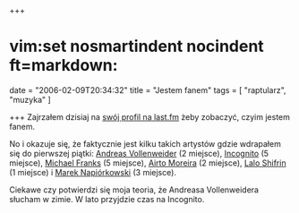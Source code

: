 +++
# vim:set nosmartindent nocindent ft=markdown:
date = "2006-02-09T20:34:32"
title = "Jestem fanem"
tags = [ "raptularz", "muzyka" ]

+++
Zajrzałem dzisiaj na [swój profil na
last.fm](http://www.last.fm/user/automaciej/) żeby zobaczyć, czyim jestem fanem.

<!--more-->

No i okazuje się, że faktycznie jest kilku takich artystów gdzie wdrapałem się
do pierwszej piątki: [Andreas
Vollenweider](http://www.last.fm/music/Andreas+Vollenweider) (2 miejsce),
[Incognito](http://www.last.fm/music/Incognito) (5 miejsce), [Michael
Franks](http://www.last.fm/music/Michael+Franks) (5 miejsce), [Airto
Moreira](http://www.last.fm/music/Airto+Moreira) (2 miejsce), [Lalo
Shifrin](http://www.last.fm/music/Lalo+Shifrin) (1 miejsce) i [Marek
Napiórkowski](http://www.last.fm/music/Marek+Napi%C3%B3rkowski) (3 miejsce).

Ciekawe czy potwierdzi się moja teoria, że Andreasa Vollenweidera słucham w
zimie. W lato przyjdzie czas na Incognito.
